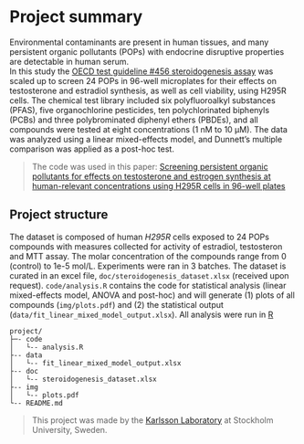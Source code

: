 # Project summary

Environmental contaminants are present in human tissues, and many persistent organic pollutants (POPs) with endocrine disruptive properties are detectable in human serum.<br>
In this study the [OECD test guideline #456 steroidogenesis assay](https://www.oecd-ilibrary.org/environment/test-no-456-h295r-steroidogenesis-assay_9789264122642-en) was scaled up to screen 24 POPs in 96-well microplates for their effects on testosterone and estradiol synthesis, as well as cell viability, using H295R cells. The chemical test library included six polyfluoroalkyl substances (PFAS), five organochlorine pesticides, ten polychlorinated biphenyls (PCBs) and three polybrominated diphenyl ethers (PBDEs), and all compounds were tested at eight concentrations (1 nM to 10 µM). The data was analyzed using a linear mixed-effects model, and Dunnett’s multiple comparison was applied as a post-hoc test.

>The code was used in this paper: [Screening persistent organic pollutants for effects on testosterone and estrogen synthesis at human-relevant concentrations using H295R cells in 96-well plates](http://dx.doi.org/10.1007/s10565-024-09902-4)

## Project structure

The dataset is composed of human _H295R_ cells exposed to 24 POPs compounds with measures collected for activity of estradiol, testosteron and MTT assay. The molar concentration of the compounds range from 0 (control) to 1e-5 mol/L. Experiments were ran in 3 batches. The dataset is curated in an excel file, `doc/steroidogenesis_dataset.xlsx` (received upon request). `code/analysis.R` contains the code for statistical analysis (linear mixed-effects model, ANOVA and post-hoc) and will generate (1) plots of all compounds (`img/plots.pdf`) and (2) the statistical output (`data/fit_linear_mixed_model_output.xlsx`). All analysis were run in [R](https://www.r-project.org/)

```
project/
├─- code
│   └-- analysis.R
├-- data
│   └-- fit_linear_mixed_model_output.xlsx
├-- doc
│   └-- steroidogenesis_dataset.xlsx
├-- img
│   └-- plots.pdf
└-- README.md
```

>This project was made by the [Karlsson Laboratory](https://karlssonlab.se/) at Stockholm University, Sweden.
